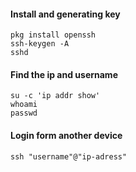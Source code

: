 #### Install and generating key
	pkg install openssh
	ssh-keygen -A
	sshd
#### Find the ip and username
	su -c 'ip addr show'
	whoami
	passwd
#### Login form another device 
	ssh "username"@"ip-adress"

